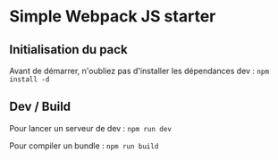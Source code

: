 # Simple Webpack JS starter

## Initialisation du pack

Avant de démarrer, n'oubliez pas d'installer les dépendances dev : `npm install -d`

## Dev / Build

Pour lancer un serveur de dev : `npm run dev`

Pour compiler un bundle : `npm run build`
